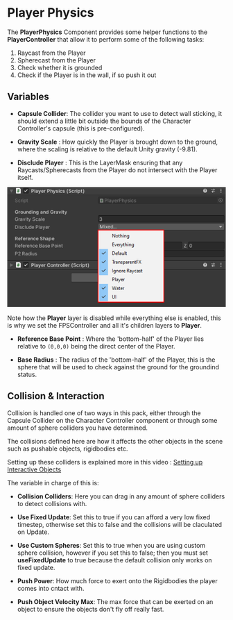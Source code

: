 # Player Physics

The **PlayerPhysics** Component provides some helper functions to the **PlayerController** that allow it to perform some of the following tasks:

1. Raycast from the Player
2. Spherecast from the Player
3. Check whether it is grounded
4. Check if the Player is in the wall, if so push it out

## Variables

- **Capsule Collider**: The collider you want to use to detect wall sticking, it should extend a little bit outside the bounds of the Character Controller's capsule (this is pre-configured).

- **Gravity Scale** : How quickly the Player is brought down to the ground, where the scaling is relative to the default Unity gravity (-9.81).

- **Disclude Player** : This is the LayerMask ensuring that any Raycasts/Spherecasts from the Player do not intersect with the Player itself.

![16_Layer.png](16_Layer.png)

Note how the **Player** layer is disabled while everything else is enabled, this is why we set the FPSController and all it's children layers to **Player**.

- **Reference Base Point** : Where the 'bottom-half' of the Player lies relative to `(0,0,0)` being the direct center of the Player.

- **Base Radius** : The radius of the 'bottom-half' of the Player, this is the sphere that will be used to check against the ground for the groundind status.

## Collision & Interaction

Collision is handled one of two ways in this pack, either through the Capsule Collider on the Character Controller component or through some amount of sphere colliders you have determined. 

The collisions defined here are how it affects the other objects in the scene such as pushable objects, rigidbodies etc. 

Setting up these colliders is explained more in this video : [Setting up Interactive Objects](https://youtu.be/DvAF9Dlc-bk)

The variable in charge of this is:

- **Collision Colliders**: Here you can drag in any amount of sphere colliders to detect collisions with.

- **Use Fixed Update**: Set this to true if you can afford a very low fixed timestep, otherwise set this to false and the collisions will be claculated on Update. 

- **Use Custom Spheres**: Set this to true when you are using custom sphere collision, however if you set this to false; then you must set **useFixedUpdate** to true because the default collision only works on fixed update.

- **Push Power**: How much force to exert onto the Rigidbodies the player comes into cntact with.

- **Push Object Velocity Max**: The max force that can be exerted on an object to ensure the objects don't fly off really fast.



